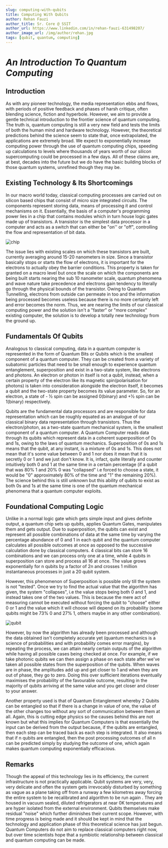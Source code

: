 ```yaml
---
slug: computing-with-qubits
title: Computing With Qubits
author: Rehan Fauzi
author_title: Sr. Core @ SSIT
author_url: https://www.linkedin.com/in/rehan-fauzi-631498207/
author_image_url: /img/author/rehan.jpg
tags: [qubit, quantum, computing]
---
```


# _An Introduction To Quantum Computing_

## Introduction

As with any pioneer technology, the media representation ebbs and flows, with periods of positive feedback and phases of harsh critique, often blending science, fiction and hyperbole.
However, we aim to provide a gentle technical introduction to the frontier science of quantum computing. The truth is, quantum computing is still a very new field and tests the limits of both the human mind and hardware technology. However, the theoretical predictions behind the science seem to state that, once extrapolated, the applications are extremely broad.<!--truncate--> We expect to exponentially increase computing power through the use of quantum computing chips, speeding up calculations to levels where thousands of years worth of our silicon supercomputing could be processed in a few days. All of these claims are, at best, decades into the future but we do have the basic building blocks of those quantum systems, unrefined though they may be.

## Existing Technology & Its Shortcomings

In our macro world today, classical computing processes are carried out on silicon based chips that consist of micro size integrated circuits. The components represent storing data, means of processing it and control mechanisms on it. Essentially, the basis of a computer's programming power lies in a chip that contains modules which in turn house logic gates made up of transistors. A transistor is the simplest data processor in a computer and acts as a switch that can either be "on'' or "off", controlling the flow and representation of bit data.

![chip](https://media.istockphoto.com/photos/computer-glowing-futuristic-cpu-processor-concept-picture-id1193095471?k=6&m=1193095471&s=612x612&w=0&h=Hlsqik_fbdcXUAZWt2MUsVh2QrDgN9eJt5LQKvP4Wkg=)

The issue lies with existing scales on which these transistors are built, currently averaging around 15-20 nanometers in size. Since a transistor basically stops or starts the flow of electrons, it is important for the electrons to actually obey the barrier conditions. This property is taken for granted on a macro level but once the scale on which the components are being built starts nearing the sub 10 nanometer scale, quantum phenomena and wave nature take precedence and electrons gain tendency to literally go through the physical bounds of the transistor. Owing to Quantum Tunnelling, electrons from outside can permeate in too and the information being processed becomes useless because there is no more certainty left and error becomes the norm.
Thus, we are nearing the limits of our classical computing power and the solution isn't a "faster" or "more complex" existing computer, the solution is to develop a totally new technology from the ground up.

## Fundamentals Of Qubits

Analogous to classical computing, data in a quantum computer is represented in the form of Quantum Bits or Qubits which is the smallest component of a quantum computer. They can be created from a variety of subatomic particles that need to be small enough to experience quantum entanglement, superposition and exist in a two-state system, like electrons and photons. An electron or photon in itself is not a qubit, instead, when a certain property of the electron like its magnetic spin(polarisation for photons) is taken into consideration alongside the electron itself, it becomes a qubit and the two-state property becomes its value parameter. So, for an electron, a state of - ½ spin can be assigned 0(binary) and +½ spin can be 1(binary) respectively.

Qubits are the fundamental data processors and are responsible for data representation which can be roughly equated as an analogue of our classical binary data representation through transistors. Thus the electron/photon, as a two-state quantum mechanical system, is the smallest component of a quantum computer.
A Quantum Computer reads data through its qubits which represent data in a coherent superposition of 0s and 1s, owing to the laws of quantum mechanics. Superposition of 0s and 1s means that the qubit, at any instant, is a mixture of 0s and 1s. This does not mean that it's some value between 0 and 1 nor does it mean that it is secretly 0 or 1 and we just don't know. It is, infact, quite literally and counter intuitively both 0 and 1 at the same time in a certain percentage (if a qubit that was 80% 1 and 20% 0 was "collapsed" i.e forced to choose a state, it would be "0" approximately 80% of the time and "1" the remaining 20%). The science behind this is still unknown but this ability of qubits to exist as both 0s and 1s at the same time is one of the quantum mechanical phenomena that a quantum computer exploits.

## Foundational Computing Logic

Unlike in a normal logic gate which gets simple input and gives definite output, a quantum chip sets up qubits, applies Quantum Gates, manipulates them and gets output. Due to superposition, the qubits can exist and represent all possible combinations of data at the same time by varying the percentage abundance of 0 and 1 in each qubit and the quantum computer calculates all possible outcomes at once as opposed to the successive calculation done by classical computers.
4 classical bits can store 16 combinations and we can process only one at a time, while 4 qubits in superposition can store and process all 16 at once. The value grows exponentially for n qubits by a factor of 2n and crosses 1 million instantaneous processes in just a 20 qubit system.

However, this phenomenon of Superposition is possible only till the system is not "tested". Once we try to find the actual value that the algorithm has given, the system "collapses", i.e the value stops being both 0 and 1, and instead takes one of the two values. This is because the mere act of measuring cannot be executed without forcing the qubit to "choose" either 0 or 1 and the value which it will choose will depend on its probability (some qubits might be 73% 0 and 27% 1, others maybe in any other combination).

![qubit](https://thumbs.dreamstime.com/b/cyborg-hand-holding-quantum-computing-concept-qubit-icon-d-rendering-view-135550772.jpg)

However, by now the algorithm has already been processed and although the data obtained isn't completely accurate yet (quantum mechanics is a science of probabilities and with probability comes error margins), by repeating the process, we can attain nearly certain outputs of the algorithm while having all possible cases being checked at once. For example, if we take photonic qubits we can then assign a phase on each state after we've taken all possible states from the superposition of the qubits. When waves are in phase, the amplitudes add up and get closer to 1 and when they are out of phase, they go to zero. Doing this over sufficient iterations eventually maximises the probability of the favourable outcome, resulting in the majority of qubits arriving at the same value and you get closer and closer to your answer.

Another property used is that of Quantum Entanglement whereby 2 Qubits can be entangled so that if there is a change in value of one, the value of the other changes too without any sort of communication between them at all. Again, this is cutting edge physics so the causes behind this are not known but what this implies for Quantum Computers is that essentially the input can be derived from the output because, if the qubits are entangled, then each step can be traced back as each step is integrated. It also means that if n qubits are entangled, then the post processing outcomes of all n can be predicted simply by studying the outcome of one, which again makes quantum computing exponentially efficacious.

## Remarks

Though the appeal of this technology lies in its efficiency, the current infrastructure is not practically applicable. Qubit systems are very, very, very delicate and often the system gets irrevocably disturbed by something as vague as a plane taking off from a runway a few kilometres away forcing the entire system to be recalibrated and algorithm to be run again . They are housed in vacuum sealed, diluted refrigerators at near 0K temperatures and are hyper isolated from the external environment. Qubits themselves make residual "noise" which further diminishes their current scope. However, with time progress is being made and it should be kept in mind that the technology and application phase of this theoretical science has just begun. Quantum Computers do not aim to replace classical computers right now, but over time scientists hope that a symbiotic relationship between classical and quantum computing can be made.
